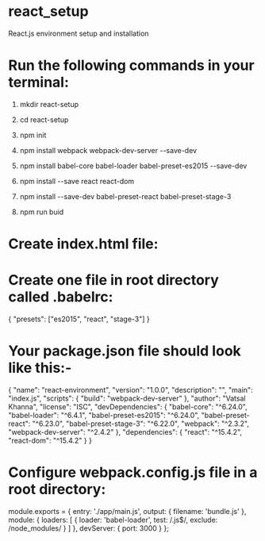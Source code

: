 # react_setup
React.js environment setup and installation

# Run the following commands in your terminal:

1. mkdir react-setup

2. cd react-setup

3. npm init

4. npm install webpack webpack-dev-server --save-dev

5. npm install babel-core babel-loader babel-preset-es2015 --save-dev

6. npm install --save react react-dom

7. npm install --save-dev babel-preset-react babel-preset-stage-3

8. npm run buid

# Create index.html file:
<!DOCTYPE html>
<html lang="en">
<head>
    <meta charset="UTF-8">
    <title>React v15.4.2 ES6 Environment</title>
</head>
<body>
  <div id="app"></div>
  <script type="text/javascript" src="bundle.js"></script>
</body>
</html>

# Create one file in root directory called .babelrc:
{
  "presets": ["es2015", "react", "stage-3"]
}


# Your package.json file should look like this:-
{
  "name": "react-environment",
  "version": "1.0.0",
  "description": "",
  "main": "index.js",
  "scripts": {
    "build": "webpack-dev-server"
  },
  "author": "Vatsal Khanna",
  "license": "ISC",
  "devDependencies": {
    "babel-core": "^6.24.0",
    "babel-loader": "^6.4.1",
    "babel-preset-es2015": "^6.24.0",
    "babel-preset-react": "^6.23.0",
    "babel-preset-stage-3": "^6.22.0",
    "webpack": "^2.3.2",
    "webpack-dev-server": "^2.4.2"
  },
  "dependencies": {
    "react": "^15.4.2",
    "react-dom": "^15.4.2"
  }
}



# Configure webpack.config.js file in a root directory:
module.exports = {
    entry: './app/main.js',
    output: {
        filename: 'bundle.js'
    },
    module: {
        loaders: [
            {
                loader: 'babel-loader',
                test: /\.js$/,
                exclude: /node_modules/
            }
        ]
    },
    devServer: {
        port: 3000
    }
};
